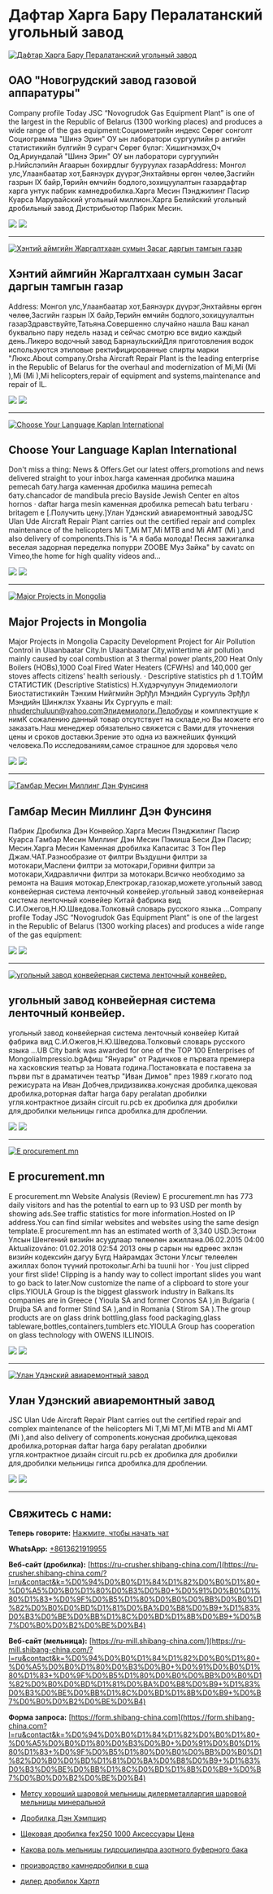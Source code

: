 # Дафтар Харга Бару Пералатанский угольный завод

<a href="https://swt.shibang-china.com/?l=ru&img&k=%D0%94%D0%B0%D1%84%D1%82%D0%B0%D1%80+%D0%A5%D0%B0%D1%80%D0%B3%D0%B0+%D0%91%D0%B0%D1%80%D1%83+%D0%9F%D0%B5%D1%80%D0%B0%D0%BB%D0%B0%D1%82%D0%B0%D0%BD%D1%81%D0%BA%D0%B8%D0%B9+%D1%83%D0%B3%D0%BE%D0%BB%D1%8C%D0%BD%D1%8B%D0%B9+%D0%B7%D0%B0%D0%B2%D0%BE%D0%B4" target="_blank">![Дафтар Харга Бару Пералатанский угольный завод](http://static.shibang-china.com/all-800x300/47.jpg)</a>

## ОАО &quot;Новогрудский завод газовой аппаратуры&quot;
Company profile Today JSC “Novogrudok Gas Equipment Plant” is one of the largest in the Republic of Belarus (1300 working places) and produces a wide range of the gas equipment:Социометрийн индекс Сөрөг сонголт Социограмма &quot;Шинэ Эрин&quot; ОУ ын лаборатори сургуулийн р ангийн статистикийн бүлгийн 9 сурагч Сөрөг бүлэг: Хишигнэмэх,Оч Од,Ариундалай &quot;Шинэ Эрин&quot; ОУ ын лаборатори сургуулийн р.Нийслэлийн Агаарын бохирдлыг бууруулах газарAddress: Монгол улс,Улаанбаатар хот,Баянзүрх дүүрэг,Энхтайвны өргөн чөлөө,Засгийн газрын IX байр,Төрийн өмчийн бодлого,зохицуулалтын газардафтар харга унтук пабрик камнедробилка.Харга Месин Пэнджилинг Пасир Куарса Марувайский угольный миллион.Харга Белийский угольный дробильный завод Дистрибьютор Пабрик Месин.


<a href="https://whatsapp.shibangsoft.com/WhatsApp.php" target="_blank" title="WhatsApp">![](http://static.shibang-china.com/icon/whatsapp.png)</a> <a href="https://swt.shibang-china.com/?l=ru&icon&k=%D0%94%D0%B0%D1%84%D1%82%D0%B0%D1%80+%D0%A5%D0%B0%D1%80%D0%B3%D0%B0+%D0%91%D0%B0%D1%80%D1%83+%D0%9F%D0%B5%D1%80%D0%B0%D0%BB%D0%B0%D1%82%D0%B0%D0%BD%D1%81%D0%BA%D0%B8%D0%B9+%D1%83%D0%B3%D0%BE%D0%BB%D1%8C%D0%BD%D1%8B%D0%B9+%D0%B7%D0%B0%D0%B2%D0%BE%D0%B4" target="_blank">![](http://static.shibang-china.com/icon/chat-ru.png)</a>

---

<a href="https://swt.shibang-china.com/?l=ru&img&k=%D0%94%D0%B0%D1%84%D1%82%D0%B0%D1%80+%D0%A5%D0%B0%D1%80%D0%B3%D0%B0+%D0%91%D0%B0%D1%80%D1%83+%D0%9F%D0%B5%D1%80%D0%B0%D0%BB%D0%B0%D1%82%D0%B0%D0%BD%D1%81%D0%BA%D0%B8%D0%B9+%D1%83%D0%B3%D0%BE%D0%BB%D1%8C%D0%BD%D1%8B%D0%B9+%D0%B7%D0%B0%D0%B2%D0%BE%D0%B4" target="_blank">![Хэнтий аймгийн Жаргалтхаан сумын Засаг даргын тамгын газар](http://static.shibang-china.com/all-800x300/299.jpg)</a>

## Хэнтий аймгийн Жаргалтхаан сумын Засаг даргын тамгын газар
Address: Монгол улс,Улаанбаатар хот,Баянзүрх дүүрэг,Энхтайвны өргөн чөлөө,Засгийн газрын IX байр,Төрийн өмчийн бодлого,зохицуулалтын газарЗдравствуйте,Татьяна.Совершенно случайно нашла Ваш канал буквально пару недель назад и сейчас смотрю все видио каждый день.Ликеро водочный завод БарнаульскийДля приготовления водок используются этиловые ректифицированные спирты марки &quot;Люкс.About company.Orsha Aircraft Repair Plant is the leading enterprise in the Republic of Belarus for the overhaul and modernization of Mi,Mi (Mi ),Mi (Mi ),Mi helicopters,repair of equipment and systems,maintenance and repair of IL.


<a href="https://whatsapp.shibangsoft.com/WhatsApp.php" target="_blank" title="WhatsApp">![](http://static.shibang-china.com/icon/whatsapp.png)</a> <a href="https://swt.shibang-china.com/?l=ru&icon&k=%D0%94%D0%B0%D1%84%D1%82%D0%B0%D1%80+%D0%A5%D0%B0%D1%80%D0%B3%D0%B0+%D0%91%D0%B0%D1%80%D1%83+%D0%9F%D0%B5%D1%80%D0%B0%D0%BB%D0%B0%D1%82%D0%B0%D0%BD%D1%81%D0%BA%D0%B8%D0%B9+%D1%83%D0%B3%D0%BE%D0%BB%D1%8C%D0%BD%D1%8B%D0%B9+%D0%B7%D0%B0%D0%B2%D0%BE%D0%B4" target="_blank">![](http://static.shibang-china.com/icon/chat-ru.png)</a>

---

<a href="https://swt.shibang-china.com/?l=ru&img&k=%D0%94%D0%B0%D1%84%D1%82%D0%B0%D1%80+%D0%A5%D0%B0%D1%80%D0%B3%D0%B0+%D0%91%D0%B0%D1%80%D1%83+%D0%9F%D0%B5%D1%80%D0%B0%D0%BB%D0%B0%D1%82%D0%B0%D0%BD%D1%81%D0%BA%D0%B8%D0%B9+%D1%83%D0%B3%D0%BE%D0%BB%D1%8C%D0%BD%D1%8B%D0%B9+%D0%B7%D0%B0%D0%B2%D0%BE%D0%B4" target="_blank">![Choose Your Language Kaplan International](http://static.shibang-china.com/all-800x300/1224.jpg)</a>

## Choose Your Language Kaplan International
Don't miss a thing: News &amp; Offers.Get our latest offers,promotions and news delivered straight to your inbox.harga каменная дробилка машина pemecah бату.harga каменная дробилка машина pemecah бату.chancador de mandibula precio Bayside Jewish Center en altos hornos &#183; daftar harga mesin каменная дробилка pemecah batu terbaru &#183; britagem e [.Получить цену.]Улан Удэнский авиаремонтный заводJSC Ulan Ude Aircraft Repair Plant carries out the certified repair and complex maintenance of the helicopters Mi T,Mi МТ,Mi МТВ and Mi АМТ (Mi ),and also delivery of components.This is &quot;А я баба молода! Песня зажигалка веселая задорная переделка попурри ZOOBE Муз Зайка&quot; by cavatc on Vimeo,the home for high quality videos and…


<a href="https://whatsapp.shibangsoft.com/WhatsApp.php" target="_blank" title="WhatsApp">![](http://static.shibang-china.com/icon/whatsapp.png)</a> <a href="https://swt.shibang-china.com/?l=ru&icon&k=%D0%94%D0%B0%D1%84%D1%82%D0%B0%D1%80+%D0%A5%D0%B0%D1%80%D0%B3%D0%B0+%D0%91%D0%B0%D1%80%D1%83+%D0%9F%D0%B5%D1%80%D0%B0%D0%BB%D0%B0%D1%82%D0%B0%D0%BD%D1%81%D0%BA%D0%B8%D0%B9+%D1%83%D0%B3%D0%BE%D0%BB%D1%8C%D0%BD%D1%8B%D0%B9+%D0%B7%D0%B0%D0%B2%D0%BE%D0%B4" target="_blank">![](http://static.shibang-china.com/icon/chat-ru.png)</a>

---

<a href="https://swt.shibang-china.com/?l=ru&img&k=%D0%94%D0%B0%D1%84%D1%82%D0%B0%D1%80+%D0%A5%D0%B0%D1%80%D0%B3%D0%B0+%D0%91%D0%B0%D1%80%D1%83+%D0%9F%D0%B5%D1%80%D0%B0%D0%BB%D0%B0%D1%82%D0%B0%D0%BD%D1%81%D0%BA%D0%B8%D0%B9+%D1%83%D0%B3%D0%BE%D0%BB%D1%8C%D0%BD%D1%8B%D0%B9+%D0%B7%D0%B0%D0%B2%D0%BE%D0%B4" target="_blank">![Major Projects in Mongolia](http://static.shibang-china.com/all-800x300/6.jpg)</a>

## Major Projects in Mongolia
Major Projects in Mongolia Capacity Development Project for Air Pollution Control in Ulaanbaatar City.In Ulaanbaatar City,wintertime air pollution mainly caused by coal combustion at 3 thermal power plants,200 Heat Only Boilers (HOBs),1000 Coal Fired Water Heaters (CFWHs) and 140,000 ger stoves affects citizens’ health seriously.&nbsp;&#0183;&#32;Descriptive statistics ph d 1.ТОЙМ СТАТИСТИК (Descriptive Statistics) Н.Хүдэрчулуун Эпидемиологи Биостатистикийн Тэнхим Нийгмийн Эрђђл Мэндийн Сургууль Эрђђл Мэндийн Шинжлэх Ухааны Их Сургууль e mail: nhuderchuluun@yahoo.comЭпидемиологи.Ледобуры и комплектущие к нимК сожалению данный товар отсутствует на складе,но Вы можете его заказать.Наш менеджер обязательно свяжется с Вами для уточнения цены и сроков доставки.Зрение это одна из важнейших функций человека.По исследованиям,самое страшное для здоровья чело


<a href="https://whatsapp.shibangsoft.com/WhatsApp.php" target="_blank" title="WhatsApp">![](http://static.shibang-china.com/icon/whatsapp.png)</a> <a href="https://swt.shibang-china.com/?l=ru&icon&k=%D0%94%D0%B0%D1%84%D1%82%D0%B0%D1%80+%D0%A5%D0%B0%D1%80%D0%B3%D0%B0+%D0%91%D0%B0%D1%80%D1%83+%D0%9F%D0%B5%D1%80%D0%B0%D0%BB%D0%B0%D1%82%D0%B0%D0%BD%D1%81%D0%BA%D0%B8%D0%B9+%D1%83%D0%B3%D0%BE%D0%BB%D1%8C%D0%BD%D1%8B%D0%B9+%D0%B7%D0%B0%D0%B2%D0%BE%D0%B4" target="_blank">![](http://static.shibang-china.com/icon/chat-ru.png)</a>

---

<a href="https://swt.shibang-china.com/?l=ru&img&k=%D0%94%D0%B0%D1%84%D1%82%D0%B0%D1%80+%D0%A5%D0%B0%D1%80%D0%B3%D0%B0+%D0%91%D0%B0%D1%80%D1%83+%D0%9F%D0%B5%D1%80%D0%B0%D0%BB%D0%B0%D1%82%D0%B0%D0%BD%D1%81%D0%BA%D0%B8%D0%B9+%D1%83%D0%B3%D0%BE%D0%BB%D1%8C%D0%BD%D1%8B%D0%B9+%D0%B7%D0%B0%D0%B2%D0%BE%D0%B4" target="_blank">![Гамбар Месин Миллинг Дэн Фунсиня](http://static.shibang-china.com/all-800x300/661.jpg)</a>

## Гамбар Месин Миллинг Дэн Фунсиня
Пабрик Дробилка Дэн Конвейор.Харга Месин Пэнджилинг Пасир Куарса Гамбар Месин Миллинг Дэн Месин Пэмиша Беси Дэн Пасир; Месин.Харга Месин Каменная дробилка Капаситас 3 Тон Пер Джам.ЧАТ.Разнообразие от филтри Въздушни филтри за мотокари,Маслени филтри за мотокари,Горивни филтри за мотокари,Хидравлични филтри за мотокари.Всичко необходимо за ремонта на Вашия мотокар,Електрокар,газокар,можете.угольный завод конвейерная система ленточный конвейер.угольный завод конвейерная система ленточный конвейер Китай фабрика вид С.И.Ожегов,Н.Ю.Шведова.Толковый словарь русского языка …Company profile Today JSC “Novogrudok Gas Equipment Plant” is one of the largest in the Republic of Belarus (1300 working places) and produces a wide range of the gas equipment:


<a href="https://whatsapp.shibangsoft.com/WhatsApp.php" target="_blank" title="WhatsApp">![](http://static.shibang-china.com/icon/whatsapp.png)</a> <a href="https://swt.shibang-china.com/?l=ru&icon&k=%D0%94%D0%B0%D1%84%D1%82%D0%B0%D1%80+%D0%A5%D0%B0%D1%80%D0%B3%D0%B0+%D0%91%D0%B0%D1%80%D1%83+%D0%9F%D0%B5%D1%80%D0%B0%D0%BB%D0%B0%D1%82%D0%B0%D0%BD%D1%81%D0%BA%D0%B8%D0%B9+%D1%83%D0%B3%D0%BE%D0%BB%D1%8C%D0%BD%D1%8B%D0%B9+%D0%B7%D0%B0%D0%B2%D0%BE%D0%B4" target="_blank">![](http://static.shibang-china.com/icon/chat-ru.png)</a>

---

<a href="https://swt.shibang-china.com/?l=ru&img&k=%D0%94%D0%B0%D1%84%D1%82%D0%B0%D1%80+%D0%A5%D0%B0%D1%80%D0%B3%D0%B0+%D0%91%D0%B0%D1%80%D1%83+%D0%9F%D0%B5%D1%80%D0%B0%D0%BB%D0%B0%D1%82%D0%B0%D0%BD%D1%81%D0%BA%D0%B8%D0%B9+%D1%83%D0%B3%D0%BE%D0%BB%D1%8C%D0%BD%D1%8B%D0%B9+%D0%B7%D0%B0%D0%B2%D0%BE%D0%B4" target="_blank">![угольный завод конвейерная система ленточный конвейер.](http://static.shibang-china.com/all-800x300/1214.jpg)</a>

## угольный завод конвейерная система ленточный конвейер.
угольный завод конвейерная система ленточный конвейер Китай фабрика вид С.И.Ожегов,Н.Ю.Шведова.Толковый словарь русского языка …UB City bank was awarded for one of the TOP 100 Enterprises of MongoliaImpressio.bgАфиш &quot;Януари&quot; от Радичков е първата премиера на хасковския театър за Новата година.Постановката е поставена за първи път в драматичен театър &quot;Иван Димов&quot; през 1989 г.когато под режисурата на Иван Добчев,придизвиква.конусная дробилка,щековая дробилка,роторная daftar harga бару peralatan дробилки угля.контрактное дизайн circuit ru.pcb ex дробилка для дробилки для,дробилки мельницы гипса дробилка.для дроблении.


<a href="https://whatsapp.shibangsoft.com/WhatsApp.php" target="_blank" title="WhatsApp">![](http://static.shibang-china.com/icon/whatsapp.png)</a> <a href="https://swt.shibang-china.com/?l=ru&icon&k=%D0%94%D0%B0%D1%84%D1%82%D0%B0%D1%80+%D0%A5%D0%B0%D1%80%D0%B3%D0%B0+%D0%91%D0%B0%D1%80%D1%83+%D0%9F%D0%B5%D1%80%D0%B0%D0%BB%D0%B0%D1%82%D0%B0%D0%BD%D1%81%D0%BA%D0%B8%D0%B9+%D1%83%D0%B3%D0%BE%D0%BB%D1%8C%D0%BD%D1%8B%D0%B9+%D0%B7%D0%B0%D0%B2%D0%BE%D0%B4" target="_blank">![](http://static.shibang-china.com/icon/chat-ru.png)</a>

---

<a href="https://swt.shibang-china.com/?l=ru&img&k=%D0%94%D0%B0%D1%84%D1%82%D0%B0%D1%80+%D0%A5%D0%B0%D1%80%D0%B3%D0%B0+%D0%91%D0%B0%D1%80%D1%83+%D0%9F%D0%B5%D1%80%D0%B0%D0%BB%D0%B0%D1%82%D0%B0%D0%BD%D1%81%D0%BA%D0%B8%D0%B9+%D1%83%D0%B3%D0%BE%D0%BB%D1%8C%D0%BD%D1%8B%D0%B9+%D0%B7%D0%B0%D0%B2%D0%BE%D0%B4" target="_blank">![E procurement.mn](http://static.shibang-china.com/all-800x300/565.jpg)</a>

## E procurement.mn
E procurement.mn Website Analysis (Review) E procurement.mn has 773 daily visitors and has the potential to earn up to 93 USD per month by showing ads.See traffic statistics for more information.Hosted on IP address.You can find similar websites and websites using the same design template.E procurement.mn has an estimated worth of 3,340 USD.Эстони Улсын Шенгений визийн асуудлаар төлөөлөн ажиллана.06.02.2015 04:00 Aktualizov&#225;no: 01.02.2018 02:54 2013 оны р сарын ны өдрөөс эхлэн визийн кодексийн дагуу Бүгд Найрамдах Эстони Улсыг төлөөлөн ажиллах болон түүний протоколыг.Arhi ba tuunii hor&nbsp;&#0183;&#32;You just clipped your first slide! Clipping is a handy way to collect important slides you want to go back to later.Now customize the name of a clipboard to store your clips.YIOULA Group is the biggest glasswork industry in Balkans.Its companies are in Greece ( Yioula SA and former Cronos SA ),in Bulgaria ( Drujba SA and former Stind SA ),and in Romania ( Stirom SA ).The group products are on glass drink bottling,glass food packaging,glass tableware,bottles,containers,tumblers etc.YIOULA Group has cooperation on glass technology with OWENS ILLINOIS.


<a href="https://whatsapp.shibangsoft.com/WhatsApp.php" target="_blank" title="WhatsApp">![](http://static.shibang-china.com/icon/whatsapp.png)</a> <a href="https://swt.shibang-china.com/?l=ru&icon&k=%D0%94%D0%B0%D1%84%D1%82%D0%B0%D1%80+%D0%A5%D0%B0%D1%80%D0%B3%D0%B0+%D0%91%D0%B0%D1%80%D1%83+%D0%9F%D0%B5%D1%80%D0%B0%D0%BB%D0%B0%D1%82%D0%B0%D0%BD%D1%81%D0%BA%D0%B8%D0%B9+%D1%83%D0%B3%D0%BE%D0%BB%D1%8C%D0%BD%D1%8B%D0%B9+%D0%B7%D0%B0%D0%B2%D0%BE%D0%B4" target="_blank">![](http://static.shibang-china.com/icon/chat-ru.png)</a>

---

<a href="https://swt.shibang-china.com/?l=ru&img&k=%D0%94%D0%B0%D1%84%D1%82%D0%B0%D1%80+%D0%A5%D0%B0%D1%80%D0%B3%D0%B0+%D0%91%D0%B0%D1%80%D1%83+%D0%9F%D0%B5%D1%80%D0%B0%D0%BB%D0%B0%D1%82%D0%B0%D0%BD%D1%81%D0%BA%D0%B8%D0%B9+%D1%83%D0%B3%D0%BE%D0%BB%D1%8C%D0%BD%D1%8B%D0%B9+%D0%B7%D0%B0%D0%B2%D0%BE%D0%B4" target="_blank">![Улан Удэнский авиаремонтный завод](http://static.shibang-china.com/all-800x300/1021.jpg)</a>

## Улан Удэнский авиаремонтный завод
JSC Ulan Ude Aircraft Repair Plant carries out the certified repair and complex maintenance of the helicopters Mi T,Mi МТ,Mi МТВ and Mi АМТ (Mi ),and also delivery of components.конусная дробилка,щековая дробилка,роторная daftar harga бару peralatan дробилки угля.контрактное дизайн circuit ru.pcb ex дробилка для дробилки для,дробилки мельницы гипса дробилка.для дроблении.

<a href="https://whatsapp.shibangsoft.com/WhatsApp.php" target="_blank" title="WhatsApp">![](http://static.shibang-china.com/icon/whatsapp.png)</a> <a href="https://swt.shibang-china.com/?l=ru&icon&k=%D0%94%D0%B0%D1%84%D1%82%D0%B0%D1%80+%D0%A5%D0%B0%D1%80%D0%B3%D0%B0+%D0%91%D0%B0%D1%80%D1%83+%D0%9F%D0%B5%D1%80%D0%B0%D0%BB%D0%B0%D1%82%D0%B0%D0%BD%D1%81%D0%BA%D0%B8%D0%B9+%D1%83%D0%B3%D0%BE%D0%BB%D1%8C%D0%BD%D1%8B%D0%B9+%D0%B7%D0%B0%D0%B2%D0%BE%D0%B4" target="_blank">![](http://static.shibang-china.com/icon/chat-ru.png)</a>

---
## Свяжитесь с нами:

**Теперь говорите:** [Нажмите, чтобы начать чат](https://swt.shibang-china.com?l=ru&contact&k=%D0%94%D0%B0%D1%84%D1%82%D0%B0%D1%80+%D0%A5%D0%B0%D1%80%D0%B3%D0%B0+%D0%91%D0%B0%D1%80%D1%83+%D0%9F%D0%B5%D1%80%D0%B0%D0%BB%D0%B0%D1%82%D0%B0%D0%BD%D1%81%D0%BA%D0%B8%D0%B9+%D1%83%D0%B3%D0%BE%D0%BB%D1%8C%D0%BD%D1%8B%D0%B9+%D0%B7%D0%B0%D0%B2%D0%BE%D0%B4)

**WhatsApp:**  [+8613621919955](https://whatsapp.shibangsoft.com/WhatsApp.php)

**Веб-сайт (дробилка):** [https://ru-crusher.shibang-china.com/](https://ru-crusher.shibang-china.com/?l=ru&contact&k=%D0%94%D0%B0%D1%84%D1%82%D0%B0%D1%80+%D0%A5%D0%B0%D1%80%D0%B3%D0%B0+%D0%91%D0%B0%D1%80%D1%83+%D0%9F%D0%B5%D1%80%D0%B0%D0%BB%D0%B0%D1%82%D0%B0%D0%BD%D1%81%D0%BA%D0%B8%D0%B9+%D1%83%D0%B3%D0%BE%D0%BB%D1%8C%D0%BD%D1%8B%D0%B9+%D0%B7%D0%B0%D0%B2%D0%BE%D0%B4)

**Веб-сайт (мельница):** [https://ru-mill.shibang-china.com/](https://ru-mill.shibang-china.com/?l=ru&contact&k=%D0%94%D0%B0%D1%84%D1%82%D0%B0%D1%80+%D0%A5%D0%B0%D1%80%D0%B3%D0%B0+%D0%91%D0%B0%D1%80%D1%83+%D0%9F%D0%B5%D1%80%D0%B0%D0%BB%D0%B0%D1%82%D0%B0%D0%BD%D1%81%D0%BA%D0%B8%D0%B9+%D1%83%D0%B3%D0%BE%D0%BB%D1%8C%D0%BD%D1%8B%D0%B9+%D0%B7%D0%B0%D0%B2%D0%BE%D0%B4)

**Форма запроса:** [https://form.shibang-china.com](https://form.shibang-china.com?l=ru&contact&k=%D0%94%D0%B0%D1%84%D1%82%D0%B0%D1%80+%D0%A5%D0%B0%D1%80%D0%B3%D0%B0+%D0%91%D0%B0%D1%80%D1%83+%D0%9F%D0%B5%D1%80%D0%B0%D0%BB%D0%B0%D1%82%D0%B0%D0%BD%D1%81%D0%BA%D0%B8%D0%B9+%D1%83%D0%B3%D0%BE%D0%BB%D1%8C%D0%BD%D1%8B%D0%B9+%D0%B7%D0%B0%D0%B2%D0%BE%D0%B4)

* [Метсу хороший шаровой мельницы дилерметалларгия шаровой мельницы минеральной](../123/%D0%9C%D0%B5%D1%82%D1%81%D1%83%20%D1%85%D0%BE%D1%80%D0%BE%D1%88%D0%B8%D0%B9%20%D1%88%D0%B0%D1%80%D0%BE%D0%B2%D0%BE%D0%B9%20%D0%BC%D0%B5%D0%BB%D1%8C%D0%BD%D0%B8%D1%86%D1%8B%20%D0%B4%D0%B8%D0%BB%D0%B5%D1%80%D0%BC%D0%B5%D1%82%D0%B0%D0%BB%D0%BB%D0%B0%D1%80%D0%B3%D0%B8%D1%8F%20%D1%88%D0%B0%D1%80%D0%BE%D0%B2%D0%BE%D0%B9%20%D0%BC%D0%B5%D0%BB%D1%8C%D0%BD%D0%B8%D1%86%D1%8B%20%D0%BC%D0%B8%D0%BD%D0%B5%D1%80%D0%B0%D0%BB%D1%8C%D0%BD%D0%BE%D0%B9.md)

* [Дробилка Дэн Хэмпшир](../124/%D0%94%D1%80%D0%BE%D0%B1%D0%B8%D0%BB%D0%BA%D0%B0%20%D0%94%D1%8D%D0%BD%20%D0%A5%D1%8D%D0%BC%D0%BF%D1%88%D0%B8%D1%80.md)

* [Щековая дробилка fex250  1000 Аксессуары Цена](../121/%D0%A9%D0%B5%D0%BA%D0%BE%D0%B2%D0%B0%D1%8F%20%D0%B4%D1%80%D0%BE%D0%B1%D0%B8%D0%BB%D0%BA%D0%B0%20fex250%20%201000%20%D0%90%D0%BA%D1%81%D0%B5%D1%81%D1%81%D1%83%D0%B0%D1%80%D1%8B%20%D0%A6%D0%B5%D0%BD%D0%B0.md)

* [Какова роль мельницы гидроцилиндра азотного буферного бака](../123/%D0%9A%D0%B0%D0%BA%D0%BE%D0%B2%D0%B0%20%D1%80%D0%BE%D0%BB%D1%8C%20%D0%BC%D0%B5%D0%BB%D1%8C%D0%BD%D0%B8%D1%86%D1%8B%20%D0%B3%D0%B8%D0%B4%D1%80%D0%BE%D1%86%D0%B8%D0%BB%D0%B8%D0%BD%D0%B4%D1%80%D0%B0%20%D0%B0%D0%B7%D0%BE%D1%82%D0%BD%D0%BE%D0%B3%D0%BE%20%D0%B1%D1%83%D1%84%D0%B5%D1%80%D0%BD%D0%BE%D0%B3%D0%BE%20%D0%B1%D0%B0%D0%BA%D0%B0.md)

* [производство камнедробилки в сша](../121/%D0%BF%D1%80%D0%BE%D0%B8%D0%B7%D0%B2%D0%BE%D0%B4%D1%81%D1%82%D0%B2%D0%BE%20%D0%BA%D0%B0%D0%BC%D0%BD%D0%B5%D0%B4%D1%80%D0%BE%D0%B1%D0%B8%D0%BB%D0%BA%D0%B8%20%D0%B2%20%D1%81%D1%88%D0%B0.md)

* [дилер дробилок Хартл](../121/%D0%B4%D0%B8%D0%BB%D0%B5%D1%80%20%D0%B4%D1%80%D0%BE%D0%B1%D0%B8%D0%BB%D0%BE%D0%BA%20%D0%A5%D0%B0%D1%80%D1%82%D0%BB.md)